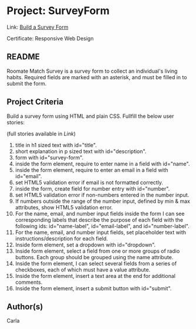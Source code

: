 # Project: SurveyForm
Link: [Build a Survey Form](https://www.freecodecamp.org/learn/responsive-web-design/responsive-web-design-projects/build-a-survey-form)

Certificate: Responsive Web Design

## README
Roomate Match Survey is a survey form to collect an individual's living habits. Required fields are marked with an asterisk, and must be filled in to submit the form.

## Project Criteria
Build a survey form using HTML and plain CSS. Fullfill the below user stories:

(full stories available in *Link*)
1. title in h1 sized text with id="title".
2. short explanation in p sized text with id="description".
3. form with id="survey-form".
4. inside the form element, require to enter name in a field with id="name".
5. inside the form element, require to enter an email in a field with id="email".
6. set HTML5 validation error if email is not formatted correctly.
7. inside the form, create field for number entry with id="number".
8. set HTML5 validation error if non-numbers entered in the number input.
9. If numbers outside the range of the number input, defined by min & max attributes, show HTML5 validation error.
10. For the name, email, and number input fields inside the form I can see corresponding labels that describe the purpose of each field with the following ids: id="name-label", id="email-label", and id="number-label".
11. For the name, email, and number input fields, set placeholder text with instructions/description for each field.
12. Inside form element, set a dropdown with id="dropdown".
13. Inside form element, select a field from one or more groups of radio buttons. Each group should be grouped using the name attribute.
14. Inside the form element, I can select several fields from a series of checkboxes, each of which must have a value attribute.
15. Inside the form element, insert a text area at the end for additional comments.
16. Inside the form element, insert a submit button with id="submit".

## Author(s)
Carla
